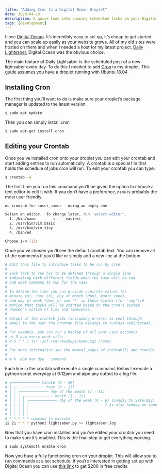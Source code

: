 ```yaml
---
title: "Adding Cron to a Digital Ocean Droplet"
date: 2020-04-28
description: A quick look into running scheduled tasks on your Digital Ocean droplet via a crontab
tags: [development]
---
```


I love [Digital Ocean](https://m.do.co/c/e192b7a9461b). It’s incredibly easy to set up, it’s cheap to get started and you can scale up easily as your website grows. All of my old sites were hosted on there and when I needed a host for my latest project, [Daily Lightsaber,](https://twitter.com/DailyLightsaber) Digital Ocean was the obvious choice.

The main feature of Daily Lightsaber is the scheduled post of a new lightsaber every day. To do this I needed to add [Cron](https://en.wikipedia.org/wiki/Cron) to my droplet. This guide assumes you have a droplet running with Ubuntu 18.04.

## Installing Cron

The first thing you’ll want to do is make sure your droplet’s package manager is updated to the latest version.

```bash
$ sudo apt update
```

Then you can simply install cron

```bash
$ sudo apt-get install cron
```

## Editing your Crontab

Once you’ve installed cron onto your droplet you can edit your crontab and start adding entries to run automatically. A crontab is a special file that holds the schedule of jobs cron will run. To edit your crontab you can type:

```bash
$ crontab -e
```

The first time you run this command you’ll be given the option to choose a text editor to edit it with. If you don’t have a preference, `nano` is probably the most user friendly.

```bash
no crontab for <user_name> - using an empty one

Select an editor.  To change later, run 'select-editor'.
  1. /bin/nano        <---- easiest
  2. /usr/bin/vim.basic
  3. /usr/bin/vim.tiny
  4. /bin/ed

Choose 1-4 [1]:
```

Once you’ve chosen you’ll see the default crontab text. You can remove all of the comments if you’d like or simply add a new line at the bottom.

```bash
# Edit this file to introduce tasks to be run by cron.
#
# Each task to run has to be defined through a single line
# indicating with different fields when the task will be run
# and what command to run for the task
#
# To define the time you can provide concrete values for
# minute (m), hour (h), day of month (dom), month (mon),
# and day of week (dow) or use '*' in these fields (for 'any').#
# Notice that tasks will be started based on the cron's system
# daemon's notion of time and timezones.
#
# Output of the crontab jobs (including errors) is sent through
# email to the user the crontab file belongs to (unless redirected).
#
# For example, you can run a backup of all your user accounts
# at 5 a.m every week with:
# 0 5 * * 1 tar -zcf /var/backups/home.tgz /home/
#
# For more information see the manual pages of crontab(5) and cron(8)
#
# m h  dom mon dow   command
```

Each line in the crontab will execute a single command. Below I execute a python script everyday at 9:12pm and pipe any output to a log file.

```bash
# ┌───────────── minute (0 - 59)
# │ ┌───────────── hour (0 - 23)
# │ │ ┌───────────── day of the month (1 - 31)
# │ │ │ ┌───────────── month (1 - 12)
# │ │ │ │ ┌───────────── day of the week (0 - 6) (Sunday to Saturday;
# │ │ │ │ │                                   7 is also Sunday on some systems)
# │ │ │ │ │
# │ │ │ │ │
# * * * * * command to execute
12 21 * * * python3 lightsaber.py >> lightsaber.log
```

Now that you have cron installed and you’ve edited your crontab you need to make sure it’s enabled. This is the final step to get everything working.

```bash
$ sudo systemctl enable cron
```

Now you have a fully functioning cron on your droplet. This will allow you to run commands at a set schedule. If you’re interested in getting set up with Digital Ocean you can use [this link](https://m.do.co/c/e192b7a9461b) to get $200 in free credits.
